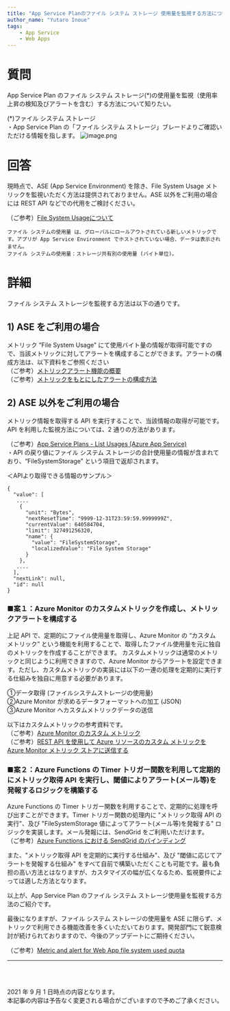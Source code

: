 ```yaml
---
title: "App Service Planのファイル システム ストレージ 使用量を監視する方法について"
author_name: "Yutaro Inoue"
tags:
    - App Service
    - Web Apps
---
```


# 質問
App Service Plan のファイル システム ストレージ(*)の使用量を監視（使用率上昇の検知及びアラートを含む）する方法について知りたい。

(*)ファイル システム ストレージ\
・App Service Plan の「ファイル システム ストレージ」ブレードよりご確認いただける情報を指します。
![image.png]({{site.baseurl}}/media/2021/09/2021-09-01-filesystemstorage-blade.png)


# 回答
現時点で、ASE (App Service Environment) を除き、File System Usage メトリックを監視いただく方法は提供されておりません。ASE 以外をご利用の場合には REST API などでの代用をご検討ください。

（ご参考）[File System Usageについて](https://docs.microsoft.com/ja-jp/azure/app-service/web-sites-monitor#understand-metrics)
~~~
ファイル システムの使用量 は、グローバルにロールアウトされている新しいメトリックです。アプリが App Service Environment でホストされていない場合、データは表示されません。
ファイル システムの使用量：ストレージ共有別の使用量 (バイト単位)。
~~~

# 詳細
ファイル システム ストレージを監視する方法は以下の通りです。

## 1) ASE をご利用の場合
メトリック ”File System 
Usage” にて使用バイト量の情報が取得可能ですので、当該メトリックに対してアラートを構成することができます。アラートの構成方法は、以下資料をご参照ください\
（ご参考）[メトリックアラート機能の概要](https://docs.microsoft.com/ja-jp/azure/azure-monitor/alerts/alerts-metric-overview)\
（ご参考）[メトリックをもとにしたアラートの構成方法](https://docs.microsoft.com/ja-jp/azure/azure-monitor/essentials/metrics-charts#alert-rules)

## 2) ASE 以外をご利用の場合
メトリック情報を取得する API を実行することで、当該情報の取得が可能です。API を利用した監視方法については、2 通りの方法があります。

（ご参考）[App Service Plans - List Usages (Azure App Service)](https://docs.microsoft.com/en-us/rest/api/appservice/appserviceplans/listusages)\
・API の戻り値にファイル システム ストレージの合計使用量の情報が含まれており、“FileSystemStorage” という項目で返却されます。

＜APIより取得できる情報のサンプル＞
~~~
{
  "value": [
   ....
    {
      "unit": "Bytes",
      "nextResetTime": "9999-12-31T23:59:59.9999999Z",
      "currentValue": 640584704,
      "limit": 327491256320,
      "name": {
        "value": "FileSystemStorage",
        "localizedValue": "File System Storage"
      }
    },
   ....
  ],
  "nextLink": null,
  "id": null
}
~~~

### ■案１：Azure Monitor のカスタムメトリックを作成し、メトリックアラートを構成する
上記 API で、定期的にファイル使用量を取得し、Azure Monitor の “カスタム メトリック” という機能を利用することで、取得したファイル使用量を元に独自のメトリックを作成することができます。
カスタムメトリックは通常のメトリックと同じように利用できますので、Azure Monitor からアラートを設定できます。ただし、カスタムメトリックの実装には以下の一連の処理を定期的に実行する仕組みを独自に用意する必要があります。

①データ取得 (ファイルシステムストレージの使用量)\
②Azure Monitor が求めるデータフォーマットへの加工 (JSON)\
③Azure Monitor へカスタムメトリックデータの送信

以下はカスタムメトリックの参考資料です。 \
（ご参考）[Azure Monitor のカスタム メトリック](https://docs.microsoft.com/ja-jp/azure/azure-monitor/platform/metrics-custom-overview)\
（ご参考）[REST API を使用して Azure リソースのカスタム メトリックを Azure Monitor メトリック ストアに送信する](https://docs.microsoft.com/ja-jp/azure/azure-monitor/platform/metrics-store-custom-rest-api)

 
### ■案２：Azure Functions の Timer トリガー関数を利用して定期的にメトリック取得 API を実行し、閾値によりアラート(メール等)を発報するロジックを構築する
Azure Functions の Timer トリガー関数を利用することで、定期的に処理を呼び出すことができます。Timer トリガー関数の処理内に "メトリック取得 API の実行"、及び "FileSystemStorage 値によってアラート(メール等)を発報する" ロジックを実装します。メール発報には、SendGrid をご利用いただけます。\
（ご参考）[Azure Functions における SendGrid のバインディング](https://docs.microsoft.com/ja-jp/azure/azure-functions/functions-bindings-sendgrid?tabs=csharp)

また、"メトリック取得 API を定期的に実行する仕組み"、及び "閾値に応じてアラートを発報する仕組み" をすべて自前で構築いただくことも可能です。最も負担の高い方法とはなりますが、カスタマイズの幅が広くなるため、監視要件によっては適した方法となります。

以上が、App Service Plan のファイル システム ストレージ使用量を監視する方法のご紹介です。

最後になりますが、ファイル システム ストレージの使用量を ASE に限らず、メトリックで利用できる機能改善を多くいただいております。開発部門にて鋭意検討が続けられておりますので、今後のアップデートにご期待ください。
 
（ご参考）[Metric and alert for Web App file system used quota](https://feedback.azure.com/forums/169385-web-apps/suggestions/19958668-metric-and-alert-for-web-app-file-system-used-quot)


---

<br>
<br>

2021 年 9 月 1 日時点の内容となります。<br>
本記事の内容は予告なく変更される場合がございますので予めご了承ください。

<br>
<br>
